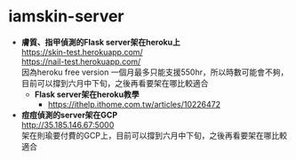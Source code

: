 # iamskin-server
* **膚質、指甲偵測的Flask server架在heroku上**<br>
 https://skin-test.herokuapp.com/<br>
 https://nail-test.herokuapp.com/<br>
  因為heroku free version 一個月最多只能支援550hr，所以時數可能會不夠，目前可以撐到六月中下旬，之後再看要架在哪比較適合
    * **Flask server架在heroku教學**
        * https://ithelp.ithome.com.tw/articles/10226472
* **痘痘偵測的server架在GCP**<br>
    http://35.185.146.67:5000<br>
    架在則瑜要付費的GCP上，目前可以撐到六月中下旬，之後再看要架在哪比較適合
